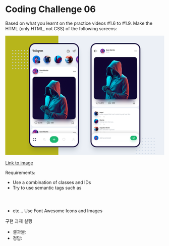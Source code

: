 # Coding Challenge 06

Based on what you learnt on the practice videos #1.6 to #1.9.
Make the HTML (only HTML, not CSS) of the following screens:

![image1](./image/instagram.png)

[Link to image](https://dribbble.com/shots/6349659-Instagram-redesign-concept/attachments)

Requirements:
- Use a combination of classes and IDs
- Try to use semantic tags such as <section> <header> <footer> 
- etc… Use Font Awesome Icons and Images


구현 과제 실행
- 결과물: 
- 정답: 
 